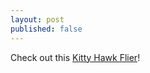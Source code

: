 ```yaml
---
layout: post
published: false
---
```

Check out this [Kitty Hawk Flier](https://drive.google.com/file/d/1Q4NvHYM74ku_d5BS0vNtpPix8P6GAOVK/view?usp=sharing)!

